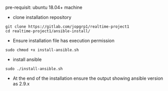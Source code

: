 pre-requisit: ubuntu 18.04+ machine

-  clone installation repository
```
git clone https://gitlab.com/jopgrp1/realtime-project1
cd realtime-project1/ansible-install/
```
- Ensure installation file has execution permission
```
sudo chmod +x install-ansible.sh
```
- install ansible
```
sudo ./install-ansible.sh
```
 - At the end of the installation ensure the output showing ansible version as 2.9.x  
